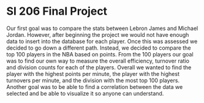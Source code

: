 # SI 206 Final Project
Our first goal was to compare the stats between Lebron James and Michael Jordan. However, after beginning the project we would not have enough data to insert into the database for each player. Once this was assessed we decided to go down a different path. Instead, we decided to compare the top 100 players in the NBA based on points. From the 100 players our goal was to find our own way to measure the overall efficiency, turnover ratio and division counts for each of the players. Overall we wanted to find the player with the highest points per minute, the player with the highest turnovers per minute, and the division with the most top 100 players. Another goal was to be able to find a correlation between the data we selected and be able to visualize it so anyone can understand.
